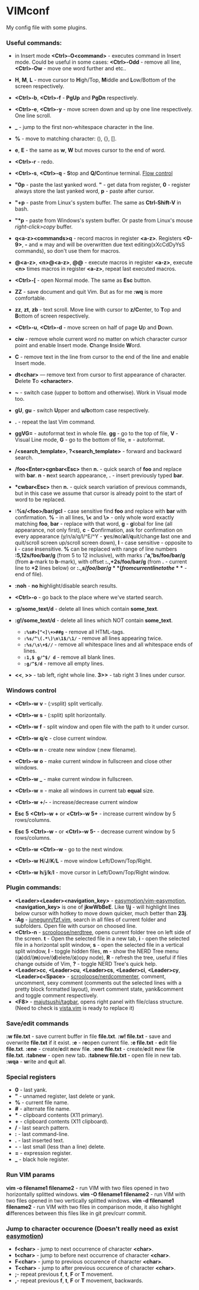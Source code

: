 # VIMconf

My config file with some plugins.

### Useful commands:

- in Insert mode **\<Ctrl>-O\<command>** - executes command in Insert mode. Could be useful in some cases: **\<Ctrl>-Odd** - remove all line, **\<Ctrl>-Ow** - move one word further and etc..

- **H**, **M**, **L** - move cursor to **H**igh/Top, **M**iddle and **L**ow/Bottom of the screen respectively. 

- **\<Ctrl>-b**, **\<Ctrl>-f** - **PgUp** and **PgDn** respectively.

- **\<Ctrl>-e**, **\<Ctrl>-y** - move screen down and up by one line respectively. One line scroll.

- **_** - jump to the first non-whitespace character in the line.

- **%** - move to matching character: (), {}, [].

- **e**, **E** - the same as **w**, **W** but moves cursor to the end of word.

- **\<Ctrl>-r** - redo.

- **\<Ctrl>-s**, **\<Ctrl>-q** - **S**top and **Q/C**ontinue terminal. [Flow control](https://unix.stackexchange.com/a/12146)

- **"0p** - paste the last **y**anked word. **"** - get data from register, **0** - register always store the last yanked word, **p** - paste after cursor.

- **"+p** - paste from Linux's system buffer. The same as **Ctrl-Shift-V** in bash.

- **"\*p** - paste from Windows's system buffer. Or paste from Linux's mouse *right-click>copy* buffer.

- **q\<a-z>\<commands>q** - record macros in register **\<a-z>**. Registers **<0-9>**, **-** and **=** may and will be overwritten due text editing(xXcCdDyYsS commands), so don't use them for macros.

- **@\<a-z>**, **\<n>@\<a-z>**, **@@** - execute macros in register **\<a-z>**, execute **\<n>** times macros in register **\<a-z>**, repeat last executed macros.



- **\<Ctrl>-[** - open Normal mode. The same as **Esc** button.
- **ZZ** - save document and quit Vim. But as for me **:wq** is more comfortable.
- **zz**, **zt**, **zb** - text scroll. Move line with cursor to **z/C**enter, to **T**op and **B**ottom of screen respectively.
- **\<Ctrl>-u**, **\<Ctrl>-d** - move screen on half of page **U**p and **D**own.
- **ciw** - remove whole current word no matter on which character cursor point and enable Insert mode. **C**hange **I**nside **W**ord.
- **C** - remove text in the line from cursor to the end of the line and enable Insert mode.
- **dt\<char>** — remove text from cursor to first appearance of character. **D**elete **T**o **\<character>**.
- **~** - switch case (upper to bottom and otherwise). Work in Visual mode too.
- **gU**, **gu** - switch **U**pper and **u/b**ottom case respectively.
- **.** - repeat the last Vim command.
- **ggVG=** - autoformat text in whole file. **gg** - go to the top of file, **V** - Visual Line mode, **G** - go to the bottom of file, **=** - autoformat.
- **/<search_template>**, **?\<search_template>** - forward and backward search.
- **/foo\<Enter>cgnbar\<Esc>** then **n.** - quick search of **foo** and replace with **bar**. **n** - **n**ext search appearance, **.** - insert previously typed **bar**.
- **\*cwbar\<Esc>** then **n.** - quick search variation of previous commands, but in this case we assume that cursor is already point to the start of word to be replaced.
- **:%s/\<foo\>/bar/gcI** - case sensitive find **foo** and replace with **bar** with confirmation. **%** - in all lines, **\\<** and **\\>** - only whole word exactly matching **foo**, **bar** - replace with that word, **g** - **g**lobal for line (all appearance, not only first), **c** - **C**onfirmation, ask for confirmation on every appearance (y/n/a/q/l/^E/^Y - **y**es/**n**o/**a**ll/**q**uit/change **l**ast one and quit/scroll screen up/scroll screen down), **I** - case sensitive - opposite to **i** - case **i**nsensitive. **%** can be replaced with range of line numbers **:5,12s/foo/bar/g** (from 5 to 12 inclusive), with marks **:'a,'bs/foo/bar/g** (from **a**-mark to **b**-mark), with offset **:.,+2s/foo/bar/g** (from **.** - current line to **+2** lines below) or **:.,$s/foo/bar/g** (from current line to the **$** - end of file).
- **:noh** - **no h**ighlight/disable search results.
- **\<Ctrl>-o** - go back to the place where we've started search.
- **:g/some_text/d** - delete all lines which contain **some_text**.
- **:g!/some_text/d** - delete all lines which NOT contain **some_text**.
  - **`:%s#>[^<]\+>##g`** - remove all HTML-tags.
  - **`:%s/^\(.*\)\n\1$/\1/`** - remove all lines appearing twice.
  - **`:%s/\s\+$//`** - remove all whitespace lines and all whitespace ends of lines.
  - **`:1,$ g/^$/ d`** - remove all blank lines.
  - **`:g/^$/d`** - remove all empty lines.
- **<<**, **>>** - tab left, right whole line. **3>>** - tab right 3 lines under cursor.



### Windows control
- **\<Ctrl>-w** **v** - (:vsplit) split vertically.
- **\<Ctrl>-w** **s** - (:split) split horizontally.
- **\<Ctrl>-w** **f** - split window and open file with the path to it under cursor.
- **\<Ctrl>-w** **q**/**c** - close current window.
- **\<Ctrl>-w** **n** - create new window (:new filename).

- **\<Сtrl>-w** **o** - make current window in fullscreen and close other windows.
- **\<Сtrl>-w** **_** - make current window in fullscreen.
- **\<Сtrl>-w** **=** - make all windows in current tab **equal** size.
- **\<Ctrl>-w** **+**/**-** - increase/decrease current window
- **Esc** **5** **\<Ctrl>-w** **+** or **\<Сtrl>-w** **5+** - increase current window by 5 rows/columns.
- **Esc** **5** **\<Ctrl>-w** **-** or **\<Сtrl>-w** **5-** - decrease current window by 5 rows/columns.

- **\<Ctrl>-w** **\<Ctrl>-w** - go to the next window.
- **\<Ctrl>-w** **H**/**J**/**K**/**L** - move window Left/Down/Top/Right.
- **\<Ctrl>-w** **h**/**j**/**k**/**l** - move cursor in Left/Down/Top/Right window.



### Plugin commands:
- **\<Leader>\<Leader><navigation_key>** - [easymotion/vim-easymotion](https://github.com/easymotion/vim-easymotion), **<navigation_key>** is one of **jkwWbBeE**. Like **\\\j** - will highlight lines below cursor with hotkey to move down quicker, much better than **23j**.
- **:Ag** - [junegunn/fzf.vim](https://github.com/junegunn/fzf.vim), search in all files of current folder and subfolders. Open file with cursor on choosed line.
- **\<Ctrl>-n** - [scrooloose/nerdtree](https://github.com/preservim/nerdtree), opens current folder tree on left side of the screen. **t** - Open the selected file in a new tab, **i** - open the selected file in a horizontal split window, **s** - open the selected file in a vertical split window, **I** - toggle hidden files, **m** - show the NERD Tree menu ((**a**)dd/(**m**)ove/(**d**)elete/(**c**)opy node), **R** - refresh the tree, useful if files change outside of Vim, **?** - toggle NERD Tree's quick help.
- **\<Leader>cc**,  **\<Leader>cu**,  **\<Leader>cs**,  **\<Leader>ci**,  **\<Leader>cy**,  **\<Leader>c\<Space>**  - [scrooloose/nerdcommenter](https://github.com/preservim/nerdcommenter), comment, uncomment, sexy comment (comments out the selected lines with a pretty block formatted layout), invert comment state, yank&comment and toggle comment respectively.
- **\<F8>** - [majutsushi/tagbar](https://github.com/preservim/tagbar), opens right panel with file/class structure. (Need to check is [vista.vim](https://github.com/liuchengxu/vista.vim) is ready to replace it)



### Save/edit commands
**:w file.txt** - save current buffer in file **file.txt**. 
**:w! file.txt** - save and overwrite **file.txt** if it exist. 
**:e** - r**e**open current file. 
**:e file.txt** - **e**dit file **file.txt**. 
**:ene** - create/**e**dit **n**ew fil**e**. 
**:ene file.txt** - create/**e**dit **n**ew fil**e** **file.txt**. 
**:tabnew** - open new tab. 
**:tabnew file.txt** - open file in new tab. 
**:wqa** - **w**rite and **q**uit **a**ll. 



### Special registers
- **0** - last yank.
- **"** - unnamed register, last delete or yank.
- **%** - current file name.
- **#** - alternate file name.
- **\*** - clipboard contents (X11 primary).
- **+** - clipboard contents (X11 clipboard).
- **/** - last search pattern.
- **:** - last command-line.
- **.** - last inserted text.
- **-** - last small (less than a line) delete.
- **=** - expression register.
- **\_** - black hole register.



### Run VIM params
**vim -o filename1 filename2** - run VIM with two files opened in two horizontally splitted windows. 
**vim -O filename1 filename2** - run VIM with two files opened in two vertically splitted windows. 
**vim -d filename1 filename2** - run VIM with two files in comparison mode, it also highlight **d**ifferences between this files like in git prev/curr commit. 



### Jump to character occurence (Doesn't really need as exist [easymotion](https://github.com/easymotion/vim-easymotion))
- **f\<char>** - jump to next occurrence of character **\<char>**.
- **t\<char>** - jump to before next occurrence of character **\<char>**.
- **F\<char>** - jump to previous occurence of character **\<char>**.
- **T\<char>** - jump to after previous occurence of character **\<char>**.
- **;**- repeat previous **f**, **t**, **F** or **T** movement.
- **,**- repeat previous **f**, **t**, **F** or **T** movement, backwards.
